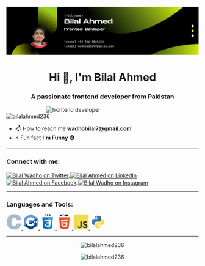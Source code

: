 ![logo](https://github.com/BilalAhmed236/BilalAhmed236/blob/main/bilal%20ahmed.png)
<h1 align="center">Hi 👋, I'm Bilal Ahmed</h1>
<h3 align="center">A passionate frontend developer from Pakistan</h3>

<!-- ✅ Animated Frontend Developer GIF -->
<img align="right" alt="frontend developer" width="400" src="https://cdn.dribbble.com/users/1162077/screenshots/3848914/programmer.gif">

<p align="left">
  <img src="https://komarev.com/ghpvc/?username=bilalahmed236&label=Profile%20views&color=0e75b6&style=flat" alt="bilalahmed236" />
</p>

- 📫 How to reach me **wadhobilal7@gmail.com**  
- ⚡ Fun fact **I'm Funny 😅**

---

<h3 align="left">Connect with me:</h3>
<p align="left">
  <a href="https://x.com/wadhobilal83410?t=6lcl0li7_hko2vcqoxq_jq&s=08" target="blank">
    <img align="center" src="https://raw.githubusercontent.com/rahuldkjain/github-profile-readme-generator/master/src/images/icons/Social/twitter.svg" alt="Bilal Wadho on Twitter" height="30" width="40" />
  </a>
  <a href="https://www.linkedin.com/in/bilal-ahmed-514985283" target="blank">
    <img align="center" src="https://raw.githubusercontent.com/rahuldkjain/github-profile-readme-generator/master/src/images/icons/Social/linked-in-alt.svg" alt="Bilal Ahmed on LinkedIn" height="30" width="40" />
  </a>
  <a href="https://www.facebook.com/share/1cxz7z7tsx/" target="blank">
    <img align="center" src="https://raw.githubusercontent.com/rahuldkjain/github-profile-readme-generator/master/src/images/icons/Social/facebook.svg" alt="Bilal Ahmed on Facebook" height="30" width="40" />
  </a>
  <a href="https://www.instagram.com/bilalwadho?utm_source=qr&igsh=dze5ndjmng95mmj2" target="blank">
    <img align="center" src="https://raw.githubusercontent.com/rahuldkjain/github-profile-readme-generator/master/src/images/icons/Social/instagram.svg" alt="Bilal Wadho on Instagram" height="30" width="40" />
  </a>
</p>

---

<h3 align="left">Languages and Tools:</h3>
<p align="left">
  <a href="https://www.cprogramming.com/" target="_blank" rel="noreferrer">
    <img src="https://raw.githubusercontent.com/devicons/devicon/master/icons/c/c-original.svg" alt="c" width="40" height="40"/>
  </a>
  <a href="https://www.w3schools.com/cpp/" target="_blank" rel="noreferrer">
    <img src="https://raw.githubusercontent.com/devicons/devicon/master/icons/cplusplus/cplusplus-original.svg" alt="cplusplus" width="40" height="40"/>
  </a>
  <a href="https://www.w3schools.com/css/" target="_blank" rel="noreferrer">
    <img src="https://raw.githubusercontent.com/devicons/devicon/master/icons/css3/css3-original-wordmark.svg" alt="css3" width="40" height="40"/>
  </a>
  <a href="https://www.w3.org/html/" target="_blank" rel="noreferrer">
    <img src="https://raw.githubusercontent.com/devicons/devicon/master/icons/html5/html5-original-wordmark.svg" alt="html5" width="40" height="40"/>
  </a>
  <a href="https://developer.mozilla.org/en-US/docs/Web/JavaScript" target="_blank" rel="noreferrer">
    <img src="https://raw.githubusercontent.com/devicons/devicon/master/icons/javascript/javascript-original.svg" alt="javascript" width="40" height="40"/>
  </a>
  <a href="https://www.python.org" target="_blank" rel="noreferrer">
    <img src="https://raw.githubusercontent.com/devicons/devicon/master/icons/python/python-original.svg" alt="python" width="40" height="40"/>
  </a>
</p>

---

<p align="center">
  <img src="https://github-readme-stats.vercel.app/api?username=bilalahmed236&show_icons=true&locale=en" alt="bilalahmed236" />
</p>

<p align="center">
  <img src="https://github-readme-streak-stats.herokuapp.com/?user=bilalahmed236&" alt="bilalahmed236" />
</p>
